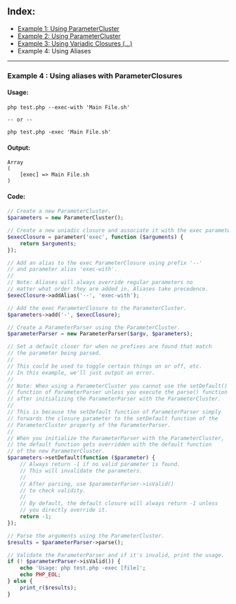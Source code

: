 ## Index:
* [Example 1: Using ParameterCluster](https://github.com/nathan-fiscaletti/parameterparser/blob/master/examples/Example1.md)
* [Example 2: Using ParameterCluster](https://github.com/nathan-fiscaletti/parameterparser/blob/master/examples/Example2.md)
* [Example 3: Using Variadic Closures (...)](https://github.com/nathan-fiscaletti/parameterparser/blob/master/examples/Example3.md)
* Example 4: Using Aliases

----
### Example 4 : Using aliases with ParameterClosures

#### Usage: 
    php test.php --exec-with 'Main File.sh'

    -- or --

    php test.php -exec 'Main File.sh'
#### Output:
    Array
    (
        [exec] => Main File.sh
    )
#### Code:
```php
// Create a new ParameterCluster.
$parameters = new ParameterCluster();

// Create a new uniadic closure and associate it with the exec parameter.
$execClosure = parameter('exec', function ($arguments) {
    return $arguments;
});

// Add an alias to the exec ParameterClosure using prefix '--'
// and parameter alias 'exec-with'.
// 
// Note: Aliases will always override regular parameters no
// matter what order they are added in. Aliases take precedence.
$execClosure->addAlias('--', 'exec-with');

// Add the exec ParameterClosure to the ParameterCluster.
$parameters->add('-', $execClosure);

// Create a ParameterParser using the ParameterCluster.
$parameterParser = new ParameterParser($argv, $parameters);

// Set a default closer for when no prefixes are found that match
// the parameter being parsed. 
// 
// This could be used to toggle certain things on or off, etc.
// In this example, we'll just output an error.
// 
// Note: When using a ParameterCluster you cannot use the setDefault()
// function of ParameterParser unless you execute the parse() function
// after initializing the ParameterParser with the ParameterCluster.
// 
// This is because the setDefault function of ParameterParser simply
// forwards the closure parameter to the setDefault function of the
// ParameterCluster property of the ParameterParser.
// 
// When you initialize the ParameterParser with the ParameterCluster,
// the default function gets overridden with the default function 
// of the new ParameterCluster. 
$parameters->setDefault(function ($parameter) {
    // Always return -1 if no valid parameter is found.
    // This will invalidate the parameters.
    // 
    // After parsing, use $parameterParser->isValid()
    // to check validity.
    // 
    // By default, the default closure will always return -1 unless
    // you directly override it.
    return -1;
});

// Parse the arguments using the ParameterCluster.
$results = $parameterParser->parse();

// Validate the ParameterParser and if it's invalid, print the usage.
if (! $parameterParser->isValid()) {
    echo 'Usage: php test.php -exec [file]';
    echo PHP_EOL;
} else {
    print_r($results);
}

```